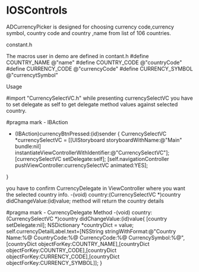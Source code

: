 # IOSControls

ADCurrencyPicker is designed for choosing currency code,currency symbol, country code and country ,name from list of 106 countries.

constant.h 

The macros user in demo are defined in contant.h
#define COUNTRY_NAME @"name"
#define COUNTRY_CODE @"countryCode"
#define CURRENCY_CODE @"currencyCode"
#define CURRENCY_SYMBOL @"currencytSymbol"

Usage

#import "CurrencySelectVC.h"
while presenting currencySelectVC you have to set delegate as self to get delegate method values against selected country.

#pragma mark - IBAction

- (IBAction)currencyBtnPressed:(id)sender {
    CurrencySelectVC *currencySelectVC = [[UIStoryboard storyboardWithName:@"Main" bundle:nil] instantiateViewControllerWithIdentifier:@"CurrencySelectVC"];
    [currencySelectVC setDelegate:self];
    [self.navigationController pushViewController:currencySelectVC animated:YES];
    
}

you have to confirm CurrencyDelegate in ViewController where you want the selected country info.
-(void) country:(CurrencySelectVC *)country didChangeValue:(id)value; method will return the country details

#pragma mark - CurrencyDelegate Method
-(void) country:(CurrencySelectVC *)country didChangeValue:(id)value{
      [country setDelegate:nil];
    NSDictionary *countryDict = value;
    self.currencyDetailLabel.text=[NSString stringWithFormat:@"Country Name:%@ CountryCode:%@ CurrencyCode:%@ CurrencySymbol:%@",[countryDict objectForKey:COUNTRY_NAME],[countryDict objectForKey:COUNTRY_CODE],[countryDict objectForKey:CURRENCY_CODE],[countryDict objectForKey:CURRENCY_SYMBOL]];
}
